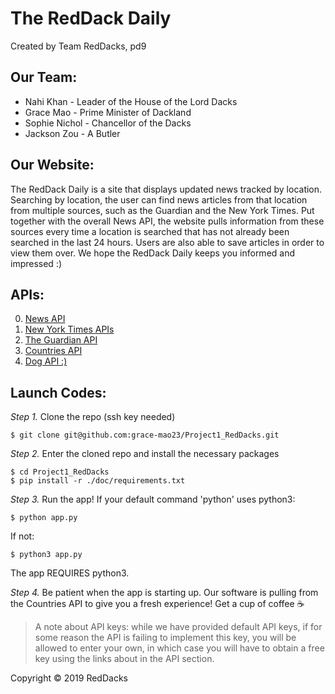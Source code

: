 # The RedDack Daily

Created by Team RedDacks, pd9

## Our Team:
* Nahi Khan - Leader of the House of the Lord Dacks
* Grace Mao - Prime Minister of Dackland
* Sophie Nichol - Chancellor of the Dacks
* Jackson Zou - A Butler

## Our Website:
The RedDack Daily is a site that displays updated news tracked by location. Searching by location, the user can find news articles from that location from multiple sources, such as the Guardian and the New York Times. Put together with the overall News API, the website pulls information from these sources every time a location is searched that has not already been searched in the last 24 hours. Users are also able to save articles in order to view them over. We hope the RedDack Daily keeps you informed and impressed :)

## APIs:
0. [News 
API](https://docs.google.com/document/d/1sLb7KpsBcx1_dCzuLicWvnSaQJRepZ1YM12tMxbj2RA/edit)
1. [New York Times 
APIs](https://docs.google.com/document/d/1SkRuv1xWtdYASjP-t0Me-kBSfD0rPpmyvHQf8xAdZR8/edit)
2. [The Guardian 
API](https://docs.google.com/document/d/1deu-NWN87ZmyYwwzwwDacssDEyKlV8sTfeBBL8PlqYw/edit)
3. [Countries 
API](https://docs.google.com/document/d/1C-umxnBAIUzQI9kLDaXG4-YbFsiOwwRTJ5c-DXAHTRM/edit)
4. [Dog API 
:)](https://docs.google.com/document/d/1Ntq7-WdYJfc1kSh28RXJUQcDEoZd_ywYrDjCYwhtm0E/edit)

## Launch Codes:
_Step 1._ Clone the repo (ssh key needed)

```
$ git clone git@github.com:grace-mao23/Project1_RedDacks.git
```

_Step 2._ Enter the cloned repo and install the necessary packages

```
$ cd Project1_RedDacks
$ pip install -r ./doc/requirements.txt
```

_Step 3._ Run the app! If your default command 'python' uses python3:

```
$ python app.py
```

If not:

```
$ python3 app.py
```
The app REQUIRES python3.

_Step 4._ Be patient when the app is starting up. Our software is 
pulling from the Countries API to give you a fresh experience! Get a cup 
of coffee :coffee:

> A note about API keys: while we have provided default API keys, if for some reason the API is failing to implement this key, you will be allowed to enter your own, in which case you will have to obtain a free key using the links about in the API section.

Copyright &copy; 2019 RedDacks
